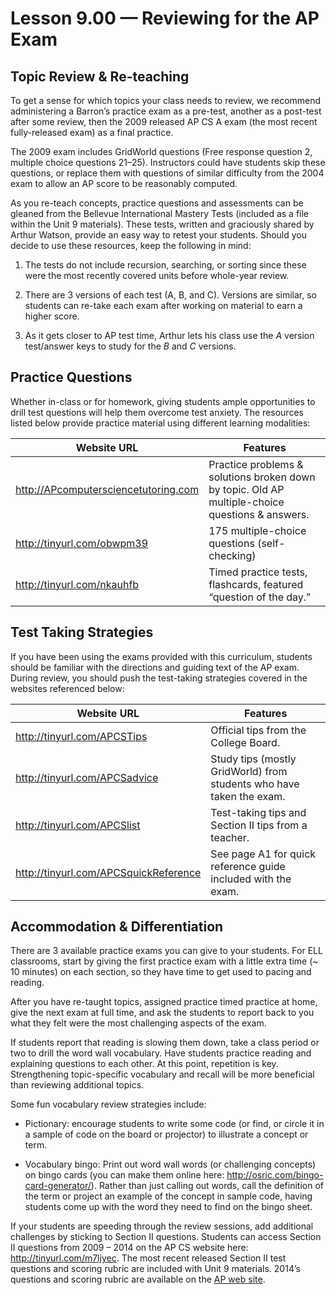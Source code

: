Lesson 9.00 — Reviewing for the AP Exam
====================================================================================================

Topic Review & Re-teaching
--------------------------

To get a sense for which topics your class needs to review, we recommend administering a Barron’s
practice exam as a pre-test, another as a post-test after some review, then the 2009 released AP CS
A exam (the most recent fully-released exam) as a final practice.

The 2009 exam includes GridWorld questions (Free response question 2, multiple choice questions
21–25). Instructors could have students skip these questions, or replace them with questions of
similar difficulty from the 2004 exam to allow an AP score to be reasonably computed.

As you re-teach concepts, practice questions and assessments can be gleaned from the Bellevue
International Mastery Tests (included as a file within the Unit 9 materials). These tests, written
and graciously shared by Arthur Watson, provide an easy way to retest your students. Should you
decide to use these resources, keep the following in mind:

  1. The tests do not include recursion, searching, or sorting since these were the most recently
    covered units before whole-year review.

  2. There are 3 versions of each test (A, B, and C). Versions are similar, so students can re-take
    each exam after working on material to earn a higher score.

  3. As it gets closer to AP test time, Arthur lets his class use the *A* version test/answer keys
    to study for the *B* and *C* versions.


Practice Questions
------------------
Whether in-class or for homework, giving students ample opportunities to drill test questions will
help them overcome test anxiety. The resources listed below provide practice material using
different learning modalities:

| Website URL                          | Features
|--------------------------------------|---------
| http://APcomputersciencetutoring.com | Practice problems & solutions broken down by topic. Old AP multiple-choice questions & answers.
| http://tinyurl.com/obwpm39           | 175 multiple-choice questions (self-checking)
| http://tinyurl.com/nkauhfb           | Timed practice tests, flashcards, featured “question of the day.”


Test Taking Strategies
----------------------

If you have been using the exams provided with this curriculum, students should be familiar with the
directions and guiding text of the AP exam. During review, you should push the test-taking
strategies covered in the websites referenced below:

| Website URL                           | Features
|---------------------------------------|---------
| http://tinyurl.com/APCSTips           | Official tips from the College Board.
| http://tinyurl.com/APCSadvice         | Study tips (mostly GridWorld) from students who have taken the exam.
| http://tinyurl.com/APCSlist           | Test-taking tips and Section II tips from a teacher.
| http://tinyurl.com/APCSquickReference | See page A1 for quick reference guide included with the exam.


Accommodation & Differentiation
-------------------------------
There are 3 available practice exams you can give to your students. For ELL classrooms, start by
giving the first practice exam with a little extra time (~ 10 minutes) on each section, so they have
time to get used to pacing and reading.

After you have re-taught topics, assigned practice
timed practice at home, give the next exam at full time, and ask the students to report back to you
what they felt were the most challenging aspects of the exam.

If students report that reading is slowing them down, take a class period or two to drill the word
wall vocabulary. Have students practice reading and explaining questions to each other. At this
point, repetition is key. Strengthening topic-specific vocabulary and recall will be more beneficial
than reviewing additional topics.

Some fun vocabulary review strategies include:

  - Pictionary: encourage students to write some code (or find, or circle it in a sample of code on
    the board or projector) to illustrate a concept or term.

  - Vocabulary bingo: Print out word wall words (or challenging concepts) on bingo cards (you can
    make them online here: <http://osric.com/bingo-card-generator/>). Rather than just calling out
    words, call the definition of the term or project an example of the concept in sample code,
    having students come up with the word they need to find on the bingo sheet.

If your students are speeding through the review sessions, add additional challenges by sticking to
Section II questions. Students can access Section II questions from 2009 – 2014 on the AP CS website
here: <http://tinyurl.com/m7ljyec>. The most recent released Section II test questions and scoring
rubric are included with Unit 9 materials. 2014’s questions and scoring rubric are available on the
[AP web site](http://apcentral.collegeboard.com/apc/public/exam/exam_information/2000.html).
